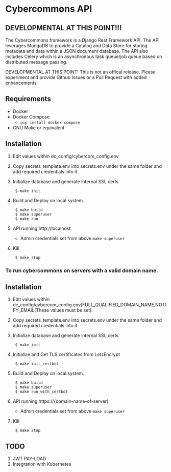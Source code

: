 Cybercommons API 
=======

## DEVELOPMENTAL AT THIS POINT!!!


The Cybercommons framework is a Django Rest Framework API. The API leverages MongoDB to provide a Catalog and Data Store for storing metadata and data within a JSON document database. The API also includes Celery which is an asynchronous task queue/job queue based on distributed message passing.

DEVELOPMENTAL AT THIS POINT! This is not an offical release. Please experiment and provide Github Issues or a  Pull Request with added enhancements. 


## Requirements

* Docker
* Docker Compose
    * `pip install docker-compose`
* GNU Make or equivalent

## Installation

1. Edit values within dc_config/cybercom_config.env
2. Copy secrets_template.env into secrets.env under the same folder and add required credentials into it. 
3. Initialize database and generate internal SSL certs

        $ make init

4. Build and Deploy on local system.

        $ make build
        $ make superuser
        $ make run

5. API running http://localhost
    * Admin credentials set from above `make superuser` 

6. Kill

        $ make stop


### To run cybercommons on servers with a valid domain name.

## Installation

1. Edit values within dc_config/cybercom_config.env[FULL_QUALIFIED_DOMAIN_NAME,NOTIFY_EMAIL(These values must be set).
2. Copy secrets_template.env into secrets.env under the same folder and add required credentials into it.
3. Initialize database and generate internal SSL certs

        $ make init
4. Initialize and Get TLS certificates from LetsEncrypt
        
        $ make init_certbot

5. Build and Deploy on local system.

        $ make build
        $ make superuser
        $ make run_with_certbot

6. API running https://{domain-name-of-server}
    * Admin credentials set from above `make superuser`

7. Kill

        $ make stop


## TODO

1. JWT PAY-LOAD
2. Integration with Kubernetes
